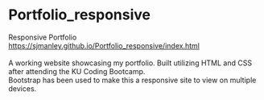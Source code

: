 # Portfolio_responsive
Responsive Portfolio
<br>
https://sjmanley.github.io/Portfolio_responsive/index.html
<br>
<br>
A working website showcasing my portfolio. Built utilizing HTML and CSS after attending the KU Coding Bootcamp.
<br>
Bootstrap has been used to make this a responsive site to view on multiple devices.
